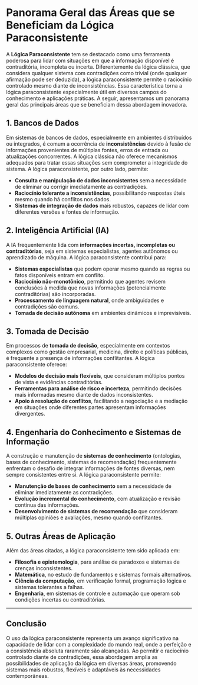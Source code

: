 
# Panorama Geral das Áreas que se Beneficiam da Lógica Paraconsistente

A **Lógica Paraconsistente** tem se destacado como uma ferramenta poderosa para lidar com situações em que a informação disponível é contraditória, incompleta ou incerta. Diferentemente da lógica clássica, que considera qualquer sistema com contradições como trivial (onde qualquer afirmação pode ser deduzida), a lógica paraconsistente permite o raciocínio controlado mesmo diante de inconsistências. Essa característica torna a lógica paraconsistente especialmente útil em diversos campos do conhecimento e aplicações práticas. A seguir, apresentamos um panorama geral das principais áreas que se beneficiam dessa abordagem inovadora.

## 1. Bancos de Dados

Em sistemas de bancos de dados, especialmente em ambientes distribuídos ou integrados, é comum a ocorrência de **inconsistências** devido à fusão de informações provenientes de múltiplas fontes, erros de entrada ou atualizações concorrentes. A lógica clássica não oferece mecanismos adequados para tratar essas situações sem comprometer a integridade do sistema. A lógica paraconsistente, por outro lado, permite:

- **Consulta e manipulação de dados inconsistentes** sem a necessidade de eliminar ou corrigir imediatamente as contradições.
- **Raciocínio tolerante a inconsistências**, possibilitando respostas úteis mesmo quando há conflitos nos dados.
- **Sistemas de integração de dados** mais robustos, capazes de lidar com diferentes versões e fontes de informação.

## 2. Inteligência Artificial (IA)

A IA frequentemente lida com **informações incertas, incompletas ou contraditórias**, seja em sistemas especialistas, agentes autônomos ou aprendizado de máquina. A lógica paraconsistente contribui para:

- **Sistemas especialistas** que podem operar mesmo quando as regras ou fatos disponíveis entram em conflito.
- **Raciocínio não-monotônico**, permitindo que agentes revisem conclusões à medida que novas informações (potencialmente contraditórias) são incorporadas.
- **Processamento de linguagem natural**, onde ambiguidades e contradições são comuns.
- **Tomada de decisão autônoma** em ambientes dinâmicos e imprevisíveis.

## 3. Tomada de Decisão

Em processos de **tomada de decisão**, especialmente em contextos complexos como gestão empresarial, medicina, direito e políticas públicas, é frequente a presença de informações conflitantes. A lógica paraconsistente oferece:

- **Modelos de decisão mais flexíveis**, que consideram múltiplos pontos de vista e evidências contraditórias.
- **Ferramentas para análise de risco e incerteza**, permitindo decisões mais informadas mesmo diante de dados inconsistentes.
- **Apoio à resolução de conflitos**, facilitando a negociação e a mediação em situações onde diferentes partes apresentam informações divergentes.

## 4. Engenharia do Conhecimento e Sistemas de Informação

A construção e manutenção de **sistemas de conhecimento** (ontologias, bases de conhecimento, sistemas de recomendação) frequentemente enfrentam o desafio de integrar informações de fontes diversas, nem sempre consistentes entre si. A lógica paraconsistente permite:

- **Manutenção de bases de conhecimento** sem a necessidade de eliminar imediatamente as contradições.
- **Evolução incremental do conhecimento**, com atualização e revisão contínua das informações.
- **Desenvolvimento de sistemas de recomendação** que consideram múltiplas opiniões e avaliações, mesmo quando conflitantes.

## 5. Outras Áreas de Aplicação

Além das áreas citadas, a lógica paraconsistente tem sido aplicada em:

- **Filosofia e epistemologia**, para análise de paradoxos e sistemas de crenças inconsistentes.
- **Matemática**, no estudo de fundamentos e sistemas formais alternativos.
- **Ciência da computação**, em verificação formal, programação lógica e sistemas tolerantes a falhas.
- **Engenharia**, em sistemas de controle e automação que operam sob condições incertas ou contraditórias.

---

## Conclusão

O uso da lógica paraconsistente representa um avanço significativo na capacidade de lidar com a complexidade do mundo real, onde a perfeição e a consistência absoluta raramente são alcançadas. Ao permitir o raciocínio controlado diante de contradições, essa abordagem amplia as possibilidades de aplicação da lógica em diversas áreas, promovendo sistemas mais robustos, flexíveis e adaptáveis às necessidades contemporâneas.

```
